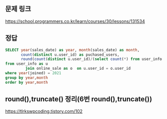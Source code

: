 ## 문제 링크
https://school.programmers.co.kr/learn/courses/30/lessons/131534

## 정답
```sql
SELECT year(sales_date) as year, month(sales_date) as month,
       count(distinct u.user_id) as puchased_users,
       round(count(distinct u.user_id)/(select count(*) from user_info where year(joined) = 2021),1) as puchased_ratio
from user_info as u
         join online_sale as o  on u.user_id = o.user_id
where year(joined) = 2021
group by year,month
order by year,month
```

## round(),truncate() 정리(6번 round(),truncate())
https://tlrkswpcoding.tistory.com/102